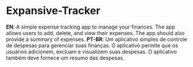 # Expansive-Tracker
**EN**: A simple expense tracking app to manage your finances. The app allows users to add, delete, and view their expenses. The app should also provide a summary of expenses.
**PT-BR**: Um aplicativo simples de controle de despesas para gerenciar suas finanças. O aplicativo permite que os usuários adicionem, excluam e visualizem suas despesas. O aplicativo também deve fornece um resumo das despesas.
